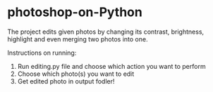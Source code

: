 # photoshop-on-Python

The project edits given photos by changing its contrast, brightness, highlight and even merging two photos into one.

  Instructions on running:
1) Run editing.py file and choose which action you want to perform
2) Choose which photo(s) you want to edit
3) Get edited photo in output fodler!
